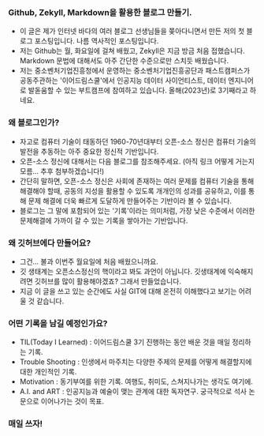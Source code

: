 ### Github, Zekyll, Markdown을 활용한 블로그 만들기.
- 이 글은 제가 인터넷 바다의 여러 블로그 선생님들을 쫒아다니면서 만든 저의 첫 블로그 포스팅입니다. 나름 역사적인 포스팅입니다. 
- 저는 Github는 월, 화요일에 걸쳐 배웠고,  Zekyll은 지금 방금 처음 접했습니다. Markdown 문법에 대해서도 아주 간단한 수준으로만 스치듯 배웠습니다. 
- 저는 중소벤처기업진흥청에서 운영하는 중소벤처기업진흥공단과 패스트캠퍼스가 공동주관하는 '이어드림스쿨'에서 인공지능 데이터 사이언티스트, 데이터 엔지니어로 발돋움할 수 있는 부트캠프에 참여하고 있습니다. 올해(2023년)로 3기째라고 하네요. 

### 왜 블로그인가?
- 자고로 컴퓨터 기술이 태동하던 1960-70년대부터 오픈-소스 정신은 컴퓨터 기술의 발전을 추동하는 아주 중요한 정신적 기반입니다. 
- 오픈-소스 정신에 대해서는 다음 블로그를 참조해주세요. (아직 링크 어떻게 거는지 모름... 추후 첨부하겠습니다!)
- 간단히 말하면, 오픈-소스 정신은 사회에 존재하는 여러 문제를 컴퓨터 기술을 통해 해결해야 할때, 공동의 지성을 활용할 수 있도록 개개인의 성과를 공유하고, 이를 통해 문제 해결에 더욱 빠르게 도달하게 만들어주는 기반이라 볼 수 있습니다. 
- 블로그는 그 말에 포함되어 있는 '기록'이라는 의미처럼, 가장 낮은 수준에서 이러한 문제해결에 가까이 갈 수 있는 기록을 쌓아가는 기반입니다. 

### 왜 깃허브에다 만들어요?
- 그건... 불과 이번주 월요일에 처음 배웠으니까요.
- 깃 생태계는 오픈소스정신의 핵이라고 봐도 과언이 아닙니다. 깃생태계에 익숙해지려면 깃허브를 많이 활용해야겠죠? 그래서 만들었습니다.
- 지금 이 글을 쓰고 있는 순간에도 사실 GIT에 대해 온전히 이해했다고 보기는 어려울 것 같습니다. 

### 어떤 기록을 남길 예정인가요? 
- TIL(Today I Learned) : 이어드림스쿨 3기 진행하는 동안 배운 것을 매일 정리하는 기록.
- Trouble Shooting : 인생에서 마주치는 다양한 주제의 문제를 어떻게 해결할지에 대한 개인적인 기록.
- Motivation : 동기부여를 위한 기록. 여행도, 취미도, 스쳐지나가는 생각도 여기에.
- A.I. and ART : 인공지능과 예술이 맺는 관계에 대한 독자연구. 궁극적으로 석사 논문으로 이어나가는 것이 목표.

### 매일 쓰자!
